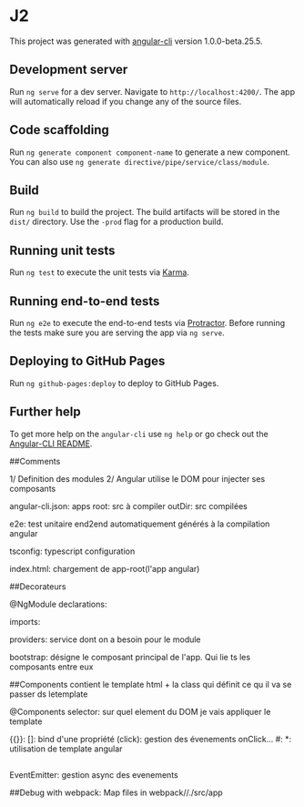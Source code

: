 # J2

This project was generated with [angular-cli](https://github.com/angular/angular-cli) version 1.0.0-beta.25.5.

## Development server
Run `ng serve` for a dev server. Navigate to `http://localhost:4200/`. The app will automatically reload if you change any of the source files.

## Code scaffolding

Run `ng generate component component-name` to generate a new component. You can also use `ng generate directive/pipe/service/class/module`.

## Build

Run `ng build` to build the project. The build artifacts will be stored in the `dist/` directory. Use the `-prod` flag for a production build.

## Running unit tests

Run `ng test` to execute the unit tests via [Karma](https://karma-runner.github.io).

## Running end-to-end tests

Run `ng e2e` to execute the end-to-end tests via [Protractor](http://www.protractortest.org/).
Before running the tests make sure you are serving the app via `ng serve`.

## Deploying to GitHub Pages

Run `ng github-pages:deploy` to deploy to GitHub Pages.

## Further help

To get more help on the `angular-cli` use `ng help` or go check out the [Angular-CLI README](https://github.com/angular/angular-cli/blob/master/README.md).

##Comments

1/ Definition des modules
2/ Angular utilise le DOM pour injecter ses composants

angular-cli.json: 
apps
    root: src à compiler
    outDir: src compilées

e2e:
    test unitaire end2end automatiquement générés à la compilation angular

tsconfig:
    typescript configuration

index.html:
    chargement de app-root(l'app angular)

##Decorateurs

@NgModule
declarations:

imports:


providers:
    service dont on a besoin pour le module

bootstrap:
    désigne le composant principal de l'app. Qui lie ts les composants entre eux

##Components
contient le template html + la class qui définit ce qu il va se passer ds letemplate

@Components
selector:
    sur quel element du DOM je vais appliquer le template

{{}}: 
[]: bind d'une propriété
(click): gestion des évenements onClick...
#:
*: utilisation de template angular

##
EventEmitter: gestion async des evenements

##Debug with webpack:
Map files in webpack//./src/app